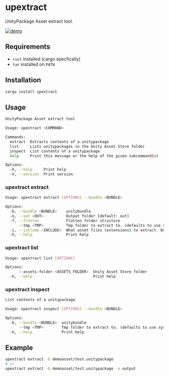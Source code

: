 # upextract

UnityPackage Asset extract tool.

[![demo](https://asciinema.org/a/696012.svg)](https://asciinema.org/a/696012?autoplay=1)

## Requirements

* `rust` installed (cargo specfically)
* `tar` installed on `PATH`

## Installation

```sh
cargo install upextract
```

## Usage

```sh
UnityPackage Asset extract tool

Usage: upextract <COMMAND>

Commands:
  extract  Extracts contents of a unitypackage
  list     Lists unitypackages in the Unity Asset Store folder
  inspect  List contents of a unitypackage
  help     Print this message or the help of the given subcommand(s)

Options:
  -h, --help     Print help
  -V, --version  Print version
```

### upextract extract

```sh
Usage: upextract extract [OPTIONS] --bundle <BUNDLE>

Options:
  -b, --bundle <BUNDLE>    unitybundle
  -o, --out <OUT>          Output folder [default: out]
  -f, --flatten            Flatten folder structure
      --tmp <TMP>          Tmp folder to extract to. (defaults to use system tmp)
  -i, --include <INCLUDE>  What asset files (extensions) to extract. Defaults to all
  -h, --help               Print help
```

### upextract list

```sh
Usage: upextract list [OPTIONS]

Options:
      --assets-folder <ASSETS_FOLDER>  Unity Asset Store folder
  -h, --help                           Print help
```

### upextract inspect

```sh
List contents of a unitypackage

Usage: upextract inspect [OPTIONS] --bundle <BUNDLE>

Options:
  -b, --bundle <BUNDLE>  unitybundle
      --tmp <TMP>        Tmp folder to extract to. (defaults to use system tmp)
  -h, --help             Print help
```

## Example

```sh
upextract extract -b demoasset/test.unitypackage
# or
upextract extract -b demoasset/test.unitypackage -o output
```